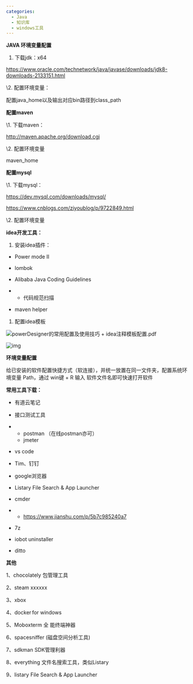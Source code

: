 ```yaml
---
categories:
  - Java
  - 知识库
  - windows工具
---
```

**JAVA 环境变量配置**

1. 下载jdk：x64

https://www.oracle.com/technetwork/java/javase/downloads/jdk8-downloads-2133151.html

\2. 配置环境变量：

配置java_home以及输出对应bin路径到class_path

**配置maven**

\1. 下载maven：

http://maven.apache.org/download.cgi

\2. 配置环境变量

maven_home

**配置mysql**

\1. 下载mysql：

https://dev.mysql.com/downloads/mysql/

https://www.cnblogs.com/ziyoublog/p/9722849.html

\2. 配置环境变量

**idea开发工具：**

1. 安装idea插件：

- Power mode II

- lombok

- Alibaba Java Coding Guidelines 

- - 代码规范扫描

- maven helper

1. 配置idea模板

![powerDesigner的常用配置及使用技巧 + idea注释模板配置.pdf](D:/AppData/YoudaoNote/qqB53912A331D409871E525BE52BFB5C3B/53108c3c75324bfa9aed24f53616ea40/attachment.png)

![img](D:\AppData\YoudaoNote\qqB53912A331D409871E525BE52BFB5C3B\347fd90399f64b9a89582b54b4e61ea0\clipboard.png)

**环境变量配置**

给已安装的软件配置快捷方式（软连接），并统一放置在同一文件夹，配置系统环境变量 Path，通过 win键 + R 输入 软件文件名即可快速打开软件

**常用工具下载：**

- 有道云笔记

- 接口测试工具

- - postman （在线postman亦可）
  - jmeter

- vs code

- Tim、钉钉	

- google浏览器

- Listary File Search & App Launcher

- cmder

- - https://www.jianshu.com/p/5b7c985240a7

- 7z

- iobot uninstaller

- ditto

**其他**

1、chocolately 包管理工具

2、steam    xxxxxx

3、xbox

4、docker for windows

5、Moboxterm 全 能终端神器

6、spacesniffer (磁盘空间分析工具)

7、sdkman SDK管理利器

8、everything 文件名搜索工具，类似Listary

9、listary File Search & App Launcher